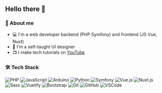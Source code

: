 ## Hello there 👋

### 📖 About me

- 💻 I'm a web developer backend (PHP Symfony) and frontend (JS Vue, Nuxt)
- 🎨 I'm a self-taught UI designer
- 📺 I make tech tutorials on [YouTube](https://www.youtube.com/c/ProgramoErgoSum)

### 🛠 Tech Stack

![PHP](https://img.shields.io/badge/-PHP-05122A?style=flat&logo=php)
![JavaScript](https://img.shields.io/badge/-JavaScript-05122A?style=flat&logo=javascript)
![Arduino](https://img.shields.io/badge/-Arduino-05122A?style=flat&logo=Arduino)
![Python](https://img.shields.io/badge/-Python-05122A?style=flat&logo=Python)
![Symfony](https://img.shields.io/badge/-Symfony-05122A?style=flat&logo=symfony)
![Vue.js](https://img.shields.io/badge/-Vue.js-05122A?style=flat&logo=vue.js)
![Nuxt.js](https://img.shields.io/badge/-Nuxt.js-05122A?style=flat&logo=nuxt.js)
![Sass](https://img.shields.io/badge/-Sass-05122A?style=flat&logo=Sass)
![Vuetify](https://img.shields.io/badge/-Vuetify-05122A?style=flat&logo=Vuetify)
![Bootstrap](https://img.shields.io/badge/-Bootstrap-05122A?style=flat&logo=bootstrap)
![Git](https://img.shields.io/badge/-Git-05122A?style=flat&logo=git)
![GitHub](https://img.shields.io/badge/-GitHub-05122A?style=flat&logo=github)
![VSCode](https://img.shields.io/badge/-VSCode-05122A?style=flat&logo=visual-studio-code)
